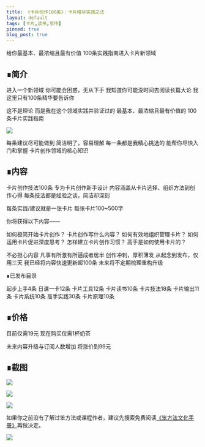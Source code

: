 ```yaml
---
title: 《卡片创作100条》：卡片精华实践之法
layout: default
tags: [卡片,读书,写作]
pinned: true
blog_post: true
---
```


  
给你最基本、最浓缩且最有价值
100条实践指南进入卡片新领域

## ∎简介

进入一个新领域
你可能会困惑，无从下手
我知道你可能没时间去阅读长篇大论
我这里只有100条精华要告诉你

这不是理论
而是我在这个领域实践并验证过的
最基本、最浓缩且最有价值的
100条卡片实践指南

![](https://mmbiz.qpic.cn/sz_mmbiz_png/HRoY0QT1GiaampzvPjSrzcrnX9djM21eFa4Pxmn8Cq99RGtfg35DpNian1dVeJ8Bl6HTA9IK17aOq6dDN8V83Zsg/640?wx_fmt=png&amp;from=appmsg)


每条建议尽可能做到
简洁明了，容易理解
每一条都是我精心挑选的
能帮你尽快入门和掌握
卡片创作领域的核心知识

## ∎内容

卡片创作技法100条
专为卡片创作新手设计
内容涵盖从卡片选择、组织方法到创作心得
每条技法都是经验之谈，简洁却深刻

每条实践/建议就是一张卡片
每张卡片100~500字

你将获得以下内容——

如何极简开始卡片创作？
卡片创作写什么内容？
如何有效地组织管理卡片？
如何运用卡片促进深度思考？
怎样建立卡片创作习惯？
高手是如何使用卡片的？

不必担心内容
凡事有所激有所逼成者居半
创作冲刺，厚积薄发
从起念到发布，仅用三天
我已经将内容快速更新超100条
未来将不定期梳理重构升级

∎已发布目录

起步上手4条
日课一卡12条
卡片工具12条
卡片读书10条
卡片技法18条
卡片输出11条
卡片系统10条
高手实践30条
卡片原理10条

## ∎价格

目前仅需19元
现在购买仅需1杯奶茶

未来内容升级与订阅人数增加
将涨价到99元

## ∎截图

![](https://mmbiz.qpic.cn/sz_mmbiz_jpg/HRoY0QT1GiaampzvPjSrzcrnX9djM21eFWS67FB4Hk6jLV8vhYaLtiaicxtGxicGxEwUWNJxQHjkibdZHfZmItgsjOQ/640?wx_fmt=jpeg&amp;from=appmsg)

![](https://mmbiz.qpic.cn/sz_mmbiz_jpg/HRoY0QT1GiaampzvPjSrzcrnX9djM21eFAQ0niadbMkDgCVgCqFAwMhkQsSaZ7s6UDFQgLNbiaWQdQRDjiaibbFBJCw/640?wx_fmt=jpeg&amp;from=appmsg)

![](https://mmbiz.qpic.cn/sz_mmbiz_jpg/HRoY0QT1GiaampzvPjSrzcrnX9djM21eFWS67FB4Hk6jLV8vhYaLtiaicxtGxicGxEwUWNJxQHjkibdZHfZmItgsjOQ/640?wx_fmt=jpeg&amp;from=appmsg)

如果你之前没有了解过笨方法或课程作者，建议先搜索免费阅读[《笨方法文化手册》](https://www.yuque.com/hardwaylab/book)再做决定。

![](https://mmbiz.qpic.cn/sz_mmbiz_png/HRoY0QT1GiaampzvPjSrzcrnX9djM21eFic1EsActNJqicRCBu440sw6TWtZII06hCDanlIMwFZIs0icSTkOlSuJ2Q/640?wx_fmt=png&amp;from=appmsg)